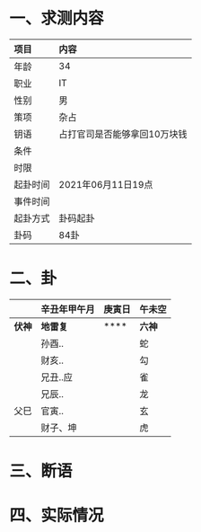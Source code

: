 # 一、求测内容
|项目|内容|
|:-|:-|
|年龄|34|
|职业|IT|
|性别|男|
|策项|杂占|
|钥语|占打官司是否能够拿回10万块钱|
|条件||
|时限||
|起卦时间|2021年06月11日19点|
|事件时间||
|起卦方式|卦码起卦|
|卦码|84卦|

# 二、卦
||辛丑年甲午月|庚寅日|午未空|
|:-|:-|:-|:-|
|**伏神**|**地雷复**|****|**六神**|
||孙酉..||蛇|
||财亥..||勾|
||兄丑..应||雀|
||兄辰..||龙|
|父巳|官寅..||玄|
||财子、坤||虎|


# 三、断语

# 四、实际情况